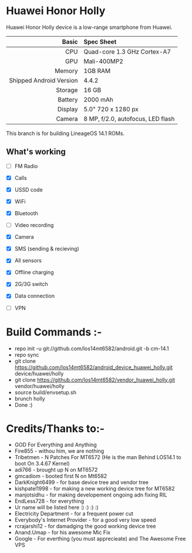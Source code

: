 # Huawei Honor Holly

Huawei Honor Holly device is a low-range smartphone from Huawei.

Basic   | Spec Sheet
-------:|:-------------------------
CPU     | Quad-core 1.3 GHz Cortex-A7
GPU     | Mali-400MP2
Memory  | 1GB RAM
Shipped Android Version | 4.4.2
Storage | 16 GB
Battery | 2000 mAh
Display | 5.0" 720 x 1280 px
Camera  | 8 MP, f/2.0, autofocus, LED flash



This branch is for building LineageOS 14.1 ROMs.

## What's working
- [ ] FM Radio
- [X] Calls
- [X] USSD code
- [x] WiFi
- [x] Bluetooth
- [ ] Video recording
- [x] Camera
- [X] SMS (sending & recieving)
- [x] All sensors
- [x] Offline charging
- [X] 2G/3G switch
- [X] Data connection
- [ ] VPN


# Build Commands :-

  * repo init -u git://github.com/los14mt6582/android.git -b cm-14.1
  * repo sync
  * git clone https://github.com/los14mt6582/android_device_huawei_holly.git device/huawei/holly
  * git clone https://github.com/los14mt6582/vendor_huawei_holly.git vendor/huawei/holly
  * source build/envsetup.sh
  * brunch holly
  * Done :)
  
# Credits/Thanks to:-
  * GOD For Everything and Anything
  * Fire855 - withou him, we are nothing
  * Tribetmen - N Patches For MT6572 (He is the man Behind LOS14.1 to boot On 3.4.67 Kernel)
  * adi766 - brought up N on MT6572
  * gmcadiom - booted first N on Mt6582
  * DarkKnight6499 - for base device tree and vendor tree
  * kishpatel1998 - for making a new working device tree for MT6582
  * manjotsidhu - for making developement ongoing adn fixing RIL
  * EndLess728 - for everything
  * Ur name will be listed here :) :) :) :)
  * Electricity Department - for a frequent power cut
  * Everybody's Internet Provider - for a good very low speed
  * rcrajarshi12 - for damadging the good working device tree
  * Anand.Umap - for his awesome Mic Fix
  * Google - For everthing (you must apprecieate) and The Awesome Free VPS
